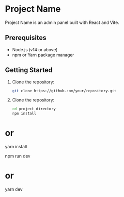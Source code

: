 # Project Name

Project Name is an admin panel built with React and Vite.

## Prerequisites

- Node.js (v14 or above)
- npm or Yarn package manager

## Getting Started

1. Clone the repository:

   ```bash
   git clone https://github.com/your/repository.git

   ```

2. Clone the repository:

   ```bash
   cd project-directory
   npm install
   ```

# or

yarn install

npm run dev
# or
yarn dev

